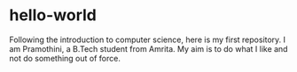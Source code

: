# hello-world
Following the introduction to computer science, here is my first repository.
I am Pramothini, a B.Tech student from Amrita. My aim is to do what I like and not do something out of force.
